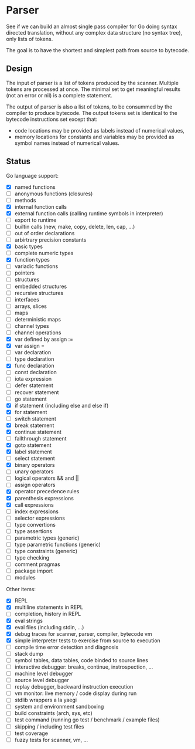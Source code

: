 # Parser

See if we can build an almost single pass compiler for Go doing syntax
directed translation, without any complex data structure (no syntax
tree), only lists of tokens.

The goal is to have the shortest and simplest path from source to
bytecode.

## Design

The input of parser is a list of tokens produced by the scanner.
Multiple tokens are processed at once. The minimal set to get
meaningful results (not an error or nil) is a complete statement.

The output of parser is also a list of tokens, to be consummed by
the compiler to produce bytecode. The output tokens set is identical
to the bytecode instructions set except that:

- code locations may be provided as labels instead of numerical
  values,
- memory locations for constants and variables may be provided as
  symbol names instead of numerical values.

## Status

Go language support:

- [x] named functions
- [ ] anonymous functions (closures)
- [ ] methods
- [x] internal function calls
- [x] external function calls (calling runtime symbols in interpreter)
- [ ] export to runtime
- [ ] builtin calls (new, make, copy, delete, len, cap, ...)
- [ ] out of order declarations
- [ ] arbirtrary precision constants
- [x] basic types
- [ ] complete numeric types
- [x] function types
- [ ] variadic functions
- [ ] pointers
- [ ] structures
- [ ] embedded structures
- [ ] recursive structures
- [ ] interfaces
- [ ] arrays, slices
- [ ] maps
- [ ] deterministic maps
- [ ] channel types
- [ ] channel operations
- [x] var defined by assign :=
- [x] var assign =
- [ ] var declaration
- [ ] type declaration
- [x] func declaration
- [ ] const declaration
- [ ] iota expression
- [ ] defer statement
- [ ] recover statement
- [ ] go statement
- [x] if statement (including else and else if)
- [x] for statement
- [ ] switch statement
- [x] break statement
- [x] continue statement
- [ ] fallthrough statement
- [x] goto statement
- [x] label statement
- [ ] select statement
- [x] binary operators
- [ ] unary operators
- [ ] logical operators && and ||
- [ ] assign operators
- [x] operator precedence rules
- [x] parenthesis expressions
- [x] call expressions
- [ ] index expressions
- [ ] selector expressions
- [ ] type convertions
- [ ] type assertions
- [ ] parametric types (generic)
- [ ] type parametric functions (generic)
- [ ] type constraints (generic)
- [ ] type checking
- [ ] comment pragmas
- [ ] package import
- [ ] modules

Other items:

- [x] REPL
- [x] multiline statements in REPL
- [ ] completion, history in REPL
- [x] eval strings
- [x] eval files (including stdin, ...)
- [x] debug traces for scanner, parser, compiler, bytecode vm
- [x] simple interpreter tests to exercise from source to execution
- [ ] compile time error detection and diagnosis
- [ ] stack dump
- [ ] symbol tables, data tables, code binded to source lines
- [ ] interactive debugger: breaks, continue, instrospection, ...
- [ ] machine level debugger
- [ ] source level debugger
- [ ] replay debugger, backward instruction execution
- [ ] vm monitor: live memory / code display during run
- [ ] stdlib wrappers a la yaegi
- [ ] system and environment sandboxing
- [ ] build constraints (arch, sys, etc)
- [ ] test command (running go test / benchmark / example files)
- [ ] skipping / including test files
- [ ] test coverage
- [ ] fuzzy tests for scanner, vm, ...
